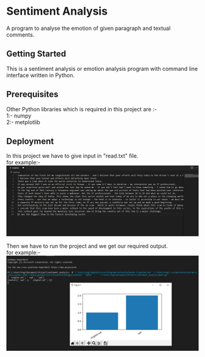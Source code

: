 <h1>Sentiment Analysis</h1>
A program to analyse the emotion of given paragraph and textual comments.

<h2>Getting Started</h2>
This is a sentiment analysis or emotion analysis program with command line interface written in Python.

<h2>Prerequisites</h2>
Other Python libraries which is required in this project are :-<br>
1:- numpy<br>
2:- metplotlib

<h2>Deployment</h2>
In this project we have to give input in "read.txt" file.<br>
for example:-
<img src="images/1.png" alt="input">

Then we have to run the project and we get our required output.<br>
for example:-
<img src="images/2.png" alt="output">
